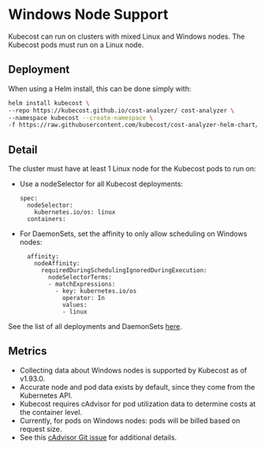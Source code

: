 Windows Node Support
======

Kubecost can run on clusters with mixed Linux and Windows nodes. The Kubecost pods must run on a Linux node.


## Deployment

When using a Helm install, this can be done simply with:

```sh
helm install kubecost \
--repo https://kubecost.github.io/cost-analyzer/ cost-analyzer \
--namespace kubecost --create-namespace \
-f https://raw.githubusercontent.com/kubecost/cost-analyzer-helm-chart/develop/cost-analyzer/values-windows-node-affinity.yaml
```

## Detail

The cluster must have at least 1 Linux node for the Kubecost pods to run on:

  * Use a nodeSelector for all Kubecost deployments:

    ```
    spec:
      nodeSelector:
        kubernetes.io/os: linux
      containers:
    ```
  * For DaemonSets, set the affinity to only allow scheduling on Windows nodes:
    ```
      affinity:
        nodeAffinity:
          requiredDuringSchedulingIgnoredDuringExecution:
            nodeSelectorTerms:
            - matchExpressions:
              - key: kubernetes.io/os
                operator: In
                values:
                - linux
    ```

See the list of all deployments and DaemonSets [here](https://github.com/kubecost/cost-analyzer-helm-chart/blob/develop/cost-analyzer/values-windows-node-affinity.yaml).

## Metrics

  * Collecting data about Windows nodes is supported by Kubecost as of v1.93.0.
  * Accurate node and pod data exists by default, since they come from the Kubernetes API.
  * Kubecost requires cAdvisor for pod utilization data to determine costs at the container level.
  * Currently, for pods on Windows nodes: pods will be billed based on request size.
  * See this [cAdvisor Git issue](/install-and-configure/advanced-configuration/windows) for additional details.
